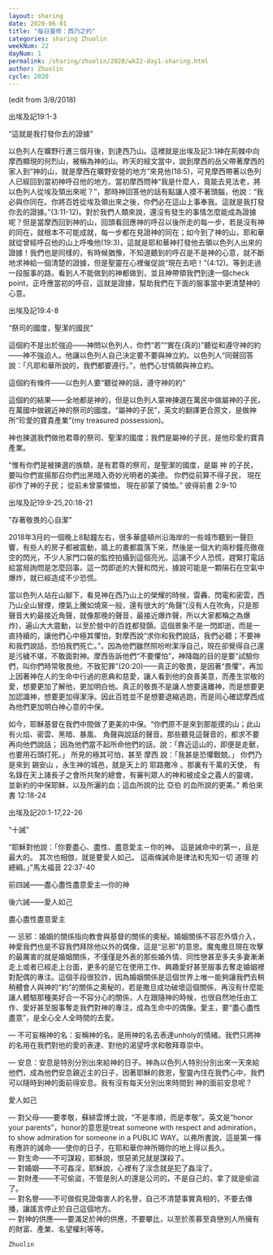 ```yaml
---
layout: sharing
date: 2020-06-01
title: "每日靈修：西乃之約"
categories: sharing Zhuolin
weekNum: 22
dayNum: 1
permalink: /sharing/zhuolin/2020/wk22-day1-sharing.html
author: Zhuolin
cycle: 2020
---
```

 (edit from 3/8/2018)  

   

出埃及記19:1-3  

   

“這就是我打發你去的證據”  

   

以色列人在曠野行進三個月後，到達西乃山。這裡就是出埃及記3:1神在荊棘中向摩西顯現的何烈山，被稱為神的山。昨天的經文當中，說到摩西的岳父帶著摩西的家人到“神的山，就是摩西在曠野安營的地方”來見他(18:5)，可見摩西帶著以色列人已經回到當初神呼召他的地方。當初摩西問神“我是什麼人，竟能去見法老，將以色列人從埃及領出來呢？”，那時神回答他的話有點讓人摸不著頭腦，他說：“我必與你同在。你將百姓從埃及領出來之後，你們必在這山上事奉我。這就是我打發你去的證據。”(3:11-12)。對於我們人類來說，還沒有發生的事情怎麼能成為證據呢？但是當摩西回到神的山，回頭看回應神的呼召以後所走的每一步，若是沒有神的同在，就根本不可能成就，每一步都在見證神的同在；如今到了神的山，耶和華就從曾經呼召他的山上呼喚他(19:3)，這就是耶和華神打發他去領以色列人出來的證據！我們也是同樣的，有時候猶豫，不知道聽到的呼召是不是神的心意，就不斷地求神給一個清楚的證據，但是聖靈在心裡催促說“現在去吧！”(4:12)。等到走過一段服事的路，看到人不能做到的神都做到，並且神帶領我們到達一個check point，正呼應當初的呼召，這就是證據，幫助我們在下面的服事當中更清楚神的心意。  

   

   

   

出埃及記19:4-8  

   

“祭司的國度，聖潔的國民”  

   

這個約不是出於強迫——神問以色列人，你們“若”“實在(真的)”聽從和遵守神的約——神不強迫人。他讓以色列人自己決定要不要與神立約。以色列人“同聲回答說：「凡耶和華所說的，我們都要遵行。”，他們心甘情願與神立約。  

   

這個約有條件——以色列人要“聽從神的話，遵守神的約”  

   

這個約的結果——全地都是神的，但是以色列人蒙神揀選在萬民中做屬神的子民，在萬國中做親近神的祭司的國度。“屬神的子民”，英文的翻譯更合原文，是做神所“珍愛的寶貴產業”(my treasured possession)。  

   

神也揀選我們做他君尊的祭司、聖潔的國度；我們是屬神的子民，是他珍愛的寶貴產業。  

   

“惟有你們是被揀選的族類，是有君尊的祭司，是聖潔的國度，是屬 神 的子民，要叫你們宣揚那召你們出黑暗入奇妙光明者的美德。 你們從前算不得子民， 現在卻作了神的子民； 從前未曾蒙憐恤， 現在卻蒙了憐恤。” 彼得前書 2:9-10  

   

   

   

出埃及記19:9-25,20:18-21  

   

“存著敬畏的心自潔”  

   

2018年3月的一個晚上8點鐘左右，很多華盛頓州沿海岸的一些城市聽到一聲巨響，有些人的房子都被震動，牆上的畫都震落下來，然後是一個大約兩秒鐘亮徹夜空的閃光，不少人家門口裝的監控拍攝到這個亮光。這讓不少人恐慌，趕緊打電話給當局詢問是怎麼回事。這一閃即逝的大聲和閃光，據說可能是一顆隕石在空氣中爆炸，就已經造成不少恐慌。  

   

當以色列人站在山腳下，看見神在西乃山上的榮耀的時候，雷轟、閃電和密雲，西乃山全山冒煙，煙氣上騰如燒窯一般，還有很大的“角聲”(沒有人在吹角，只是那聲音大約最接近角聲，就像那晚的聲音，最接近爆炸聲，所以大家都稱之為爆炸)，遍山大大震動，以至於營中的百姓都發顫。這個景象不是一閃即逝，而是一直持續的，讓他們心中極其懼怕，對摩西說“求你和我們說話，我們必聽；不要神和我們說話，恐怕我們死亡。”，因為他們雖然照吩咐潔淨自己，現在卻覺得自己還是污穢不堪，不敢面對神。摩西告訴他們“不要懼怕”，神降臨的目的是要“試驗你們，叫你們時常敬畏他，不致犯罪”(20:20)——真正的敬畏，是因著“畏懼”，再加上因著神在人的生命中行過的恩典和慈愛，讓人看到他的良善美意，而產生崇敬的愛，想要更加了解他，更加明白他。真正的敬畏不是讓人想要遠離神，而是想要更加認識神，想要更加得潔淨。因此百姓並不是想要退縮逃跑，而是同心確認摩西成為他們更加明白神心意的中保。  

   

如今，耶穌基督在我們中間做了更美的中保。“你們原不是來到那能摸的山；此山有火焰、密雲、黑暗、暴風、 角聲與說話的聲音。那些聽見這聲音的，都求不要再向他們說話； 因為他們當不起所命他們的話，說：「靠近這山的，即便是走獸，也要用石頭打死。」 所見的極其可怕，甚至 摩西 說：「我甚是恐懼戰兢。」 你們乃是來到 錫安山 ，永生神的城邑，就是天上的 耶路撒冷 。那裏有千萬的天使， 有名錄在天上諸長子之會所共聚的總會，有審判眾人的神和被成全之義人的靈魂， 並新約的中保耶穌，以及所灑的血；這血所說的比 亞伯 的血所說的更美。” 希伯來書 12:18-24  

   

   

   

出埃及記20:1-17,22-26  

   

“十誡”  

   

“耶穌對他說：「你要盡心、盡性、盡意愛主－你的神。 這是誡命中的第一，且是最大的。 其次也相倣，就是要愛人如己。 這兩條誡命是律法和先知一切 道理 的總綱。」”馬太福音 22:37-40  

   

   

前四誡——盡心盡性盡意愛主—你的神  

後六誡——愛人如己  

   

盡心盡性盡意愛主  

   

— 忌邪：婚姻的關係指向教會與基督的關係的奧秘。婚姻關係不容忍外情介入，神愛我們也是不容我們拜除他以外的偶像，這是“忌邪”的意思。魔鬼撒旦現在攻擊的最厲害的就是婚姻關係，不僅僅是外表的那些婚外情、同性戀甚至多夫多妻漸漸走上或者已經走上台面，更多的是它在使用工作、興趣愛好甚至服事去奪走婚姻裡對配偶的專注。這個手段很狡詐，因為婚姻關係是這個世界上唯一能夠讓我們去稍稍體會人與神的“約”的關係之奧秘的，若是撒旦成功破壞這個關係，再沒有什麼能讓人體驗那種美好合一不容分心的關係，人在跟隨神的時候，也很自然地任由工作、愛好甚至服事奪走我們對神的專注，成為生命中的偶像。愛主，要“盡心盡性盡意”，是全心全人全時間的去愛。  

   

— 不可妄稱神的名：妄稱神的名，是用神的名去表達unholy的情緒。我們只將神的名用在我們對他的愛的表達、對他的渴望呼求和敬拜尊崇中。  

   

— 安息：安息是特別分別出來給神的日子。神為以色列人特別分別出來一天來給他們，成為他們安息親近主的日子，因著耶穌的救恩，聖靈內住在我們心中，我們可以隨時到神的面前得安息。我有沒有每天分別出來時間到 神的面前安息呢？  

   

   

   

愛人如己  

   

— 對父母——要孝敬，蘇緋雲博士說，“不是孝順，而是孝敬”。英文是“honor your parents”，honor的意思是treat someone with respect and admiration， to show admiration for someone in a PUBLIC WAY。以弗所書說，這是第一條有應許的誡命——使你的日子，在耶和華你神所賜你的地上得以長久。  
— 對生命——不可謀殺，耶穌說，恨惡弟兄就是謀殺了。  
— 對婚姻——不可姦淫，耶穌說，心裡有了淫念就是犯了姦淫了。  
— 對財產——不可偷盜，不管是別人的還是公司的，不是自己的，拿了就是偷盜了。  
— 對名譽——不可做假見證傷害人的名譽，自己不清楚事實真相的，不要去傳播，讓謠言停止於自己這個地方。  
— 對神的供應——要滿足於神的供應，不要攀比，以至於羨慕至貪戀別人所擁有的財富、產業、名望權利等等。  

`Zhuolin`  
